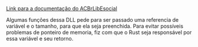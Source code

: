 [Link para a documentação do ACBrLibEsocial](https://acbr.sourceforge.io/ACBrLib/ACBrLibeSocial.html)

Algumas funções dessa DLL pede para ser passado uma referencia de variável e o tamanho, para que ela seja preenchida.
Para evitar possíveis problemas de ponteiro de memoria, fiz com que o Rust seja responsável por essa variável e seu retorno.
